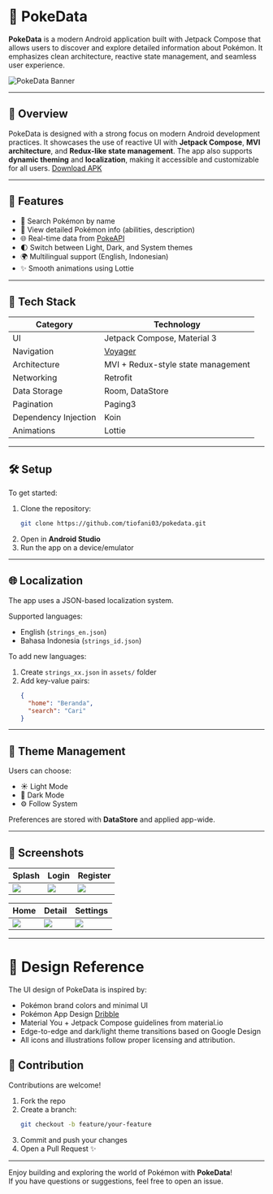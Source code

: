 # 🎯 PokeData

**PokeData** is a modern Android application built with Jetpack Compose that allows users to discover and explore detailed information about Pokémon. It emphasizes clean architecture, reactive state management, and seamless user experience.


![PokeData Banner](https://github.com/user-attachments/assets/64708bb0-494f-432b-a8d9-2ebe8378ff5a)

---

## 📱 Overview

PokeData is designed with a strong focus on modern Android development practices. It showcases the use of reactive UI with **Jetpack Compose**, **MVI architecture**, and **Redux-like state management**. The app also supports **dynamic theming** and **localization**, making it accessible and customizable for all users.
[Download APK](https://drive.google.com/file/d/14ecRboXzgKmclk_0Nqq2IanAAsdUjJqq/view?usp=drive_link)

---

## 🚀 Features

- 🔎 Search Pokémon by name
- 📄 View detailed Pokémon info (abilities, description)
- 🌐 Real-time data from [PokeAPI](https://pokeapi.co/)
- 🌓 Switch between Light, Dark, and System themes
- 🌍 Multilingual support (English, Indonesian)
- ✨ Smooth animations using Lottie

---

## 🧩 Tech Stack

| Category              | Technology                                       |
|----------------------|--------------------------------------------------|
| UI                   | Jetpack Compose, Material 3                      |
| Navigation           | [Voyager](https://github.com/adrielcafe/voyager)|
| Architecture         | MVI + Redux-style state management              |
| Networking           | Retrofit                                         |
| Data Storage         | Room, DataStore                                  |
| Pagination           | Paging3                                          |
| Dependency Injection | Koin                                             |
| Animations           | Lottie                                           |

---

## 🛠️ Setup

To get started:

1. Clone the repository:
   ```bash
   git clone https://github.com/tiofani03/pokedata.git
   ```
2. Open in **Android Studio**
3. Run the app on a device/emulator

---

## 🌐 Localization

The app uses a JSON-based localization system.

Supported languages:
- English (`strings_en.json`)
- Bahasa Indonesia (`strings_id.json`)

To add new languages:
1. Create `strings_xx.json` in `assets/` folder
2. Add key-value pairs:
   ```json
   {
     "home": "Beranda",
     "search": "Cari"
   }
   ```

---

## 🎨 Theme Management

Users can choose:
- ☀️ Light Mode
- 🌙 Dark Mode
- ⚙️ Follow System

Preferences are stored with **DataStore** and applied app-wide.

---

## 📸 Screenshots

| Splash | Login | Register |
|------|---------|----------|
| ![](https://github.com/user-attachments/assets/fe0688dc-49a7-4797-b8c4-34077cea436b) | ![](https://github.com/user-attachments/assets/ebae6059-a8ea-4720-a6d8-0ab55146cdf4) | ![](https://github.com/user-attachments/assets/f831e4d3-f943-45db-ac47-70a31b257dad) |


| Home | Detail | Settings |
|------|---------|----------|
| ![](https://github.com/user-attachments/assets/f7259ff1-8ca2-4ab3-bac7-c65dc874b01a) | ![](https://github.com/user-attachments/assets/ae2a8673-4061-4c10-919f-88d56aa9f6f2) | ![](https://github.com/user-attachments/assets/1fe87b60-c7c3-4b90-bb1d-88f67535fa7a) |

---

# 🎨 Design Reference

The UI design of PokeData is inspired by:
- Pokémon brand colors and minimal UI
- Pokémon App Design [Dribble](https://dribbble.com/shots/16833947-Mobile-Pokedex-App-Design-Exploration)
- Material You + Jetpack Compose guidelines from material.io
- Edge-to-edge and dark/light theme transitions based on Google Design
- All icons and illustrations follow proper licensing and attribution.


## 🤝 Contribution

Contributions are welcome!

1. Fork the repo
2. Create a branch:
   ```bash
   git checkout -b feature/your-feature
   ```
3. Commit and push your changes
4. Open a Pull Request ✨

---

Enjoy building and exploring the world of Pokémon with **PokeData**!  
If you have questions or suggestions, feel free to open an issue.

